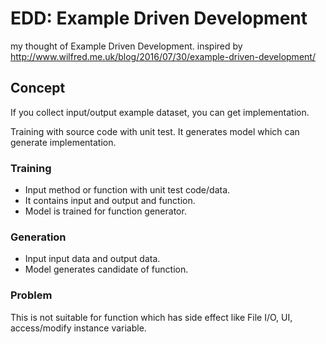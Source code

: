 # EDD: Example Driven Development
my thought of Example Driven Development. inspired by http://www.wilfred.me.uk/blog/2016/07/30/example-driven-development/

## Concept

If you collect input/output example dataset, you can get implementation.

Training with source code with unit test. It generates model which can generate implementation.

### Training

- Input method or function with unit test code/data.
- It contains input and output and function.
- Model is trained for function generator.

### Generation

- Input input data and output data.
- Model generates candidate of function.

### Problem

This is not suitable for function which has side effect like File I/O, UI, access/modify instance variable.
